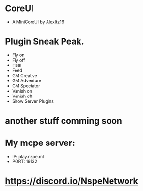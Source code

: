# CoreUI

- A MiniCoreUI by AlexItz16

# Plugin Sneak Peak.
- Fly on
- Fly off
- Heal
- Feed
- GM Creative
- GM Adventure
- GM Spectator
- Vanish on
- Vanish off
- Show Server Plugins
# another stuff comming soon
# My mcpe server:
- IP: play.nspe.ml
- PORT: 19132
# https://discord.io/NspeNetwork
